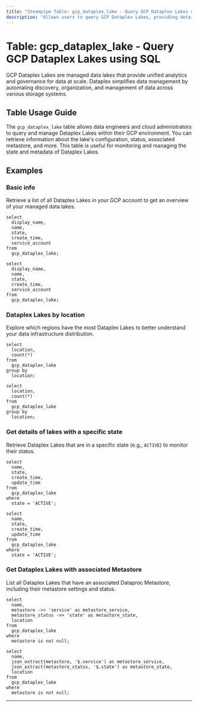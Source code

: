 ```yaml
---
title: "Steampipe Table: gcp_dataplex_lake - Query GCP Dataplex Lakes using SQL"
description: "Allows users to query GCP Dataplex Lakes, providing detailed information about each lake's configuration, status, and metadata."
---
```


# Table: gcp_dataplex_lake - Query GCP Dataplex Lakes using SQL

GCP Dataplex Lakes are managed data lakes that provide unified analytics and governance for data at scale. Dataplex simplifies data management by automating discovery, organization, and management of data across various storage systems.

## Table Usage Guide

The `gcp_dataplex_lake` table allows data engineers and cloud administrators to query and manage Dataplex Lakes within their GCP environment. You can retrieve information about the lake's configuration, status, associated metastore, and more. This table is useful for monitoring and managing the state and metadata of Dataplex Lakes.

## Examples

### Basic info
Retrieve a list of all Dataplex Lakes in your GCP account to get an overview of your managed data lakes.

```sql+postgres
select
  display_name,
  name,
  state,
  create_time,
  service_account
from
  gcp_dataplex_lake;
```

```sql+sqlite
select
  display_name,
  name,
  state,
  create_time,
  service_account
from
  gcp_dataplex_lake;
```

### Dataplex Lakes by location
Explore which regions have the most Dataplex Lakes to better understand your data infrastructure distribution.

```sql+postgres
select
  location,
  count(*)
from
  gcp_dataplex_lake
group by
  location;
```

```sql+sqlite
select
  location,
  count(*)
from
  gcp_dataplex_lake
group by
  location;
```

### Get details of lakes with a specific state
Retrieve Dataplex Lakes that are in a specific state (e.g., `ACTIVE`) to monitor their status.

```sql+postgres
select
  name,
  state,
  create_time,
  update_time
from
  gcp_dataplex_lake
where
  state = 'ACTIVE';
```

```sql+sqlite
select
  name,
  state,
  create_time,
  update_time
from
  gcp_dataplex_lake
where
  state = 'ACTIVE';
```

### Get Dataplex Lakes with associated Metastore
List all Dataplex Lakes that have an associated Dataproc Metastore, including their metastore settings and status.

```sql+postgres
select
  name,
  metastore ->> 'service' as metastore_service,
  metastore_status ->> 'state' as metastore_state,
  location
from
  gcp_dataplex_lake
where
  metastore is not null;
```

```sql+sqlite
select
  name,
  json_extract(metastore, '$.service') as metastore_service,
  json_extract(metastore_status, '$.state') as metastore_state,
  location
from
  gcp_dataplex_lake
where
  metastore is not null;
```
---
